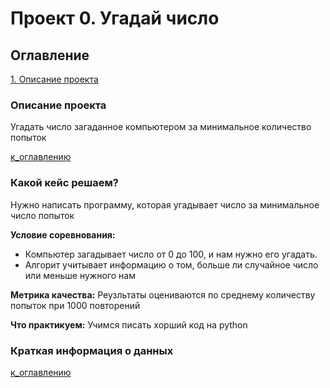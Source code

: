 # Проект 0. Угадай число 

## Оглавление 
[1. Описание проекта](https://github.com/Anturui/sf_data_science/blob/main/project_0/readme.md#Описание-проекта)



### Описание проекта  
Угадать число загаданное компьютером за минимальное количество попыток

[к_оглавлению](https://github.com/Anturui/sf_data_science/blob/main/project_0/readme.md#Оглавление)

### Какой кейс решаем?
Нужно написать программу, которая угадывает число за минимальное число попыток 

**Условие соревнования:** 
- Компьютер загадывает число от 0 до 100, и нам нужно его угадать. 
- Алгорит учитывает информацию о том, больше ли случайное число или меньше нужного нам

**Метрика качества:**
Реузльтаты оцениваются по среднему количеству попыток при 1000 повторений  

**Что практикуем:** 
Учимся писать хорший код на python 

### Краткая информация о данных

[к_оглавлению](https://github.com/Anturui/sf_data_science/blob/main/project_0/readme.md#Оглавление)